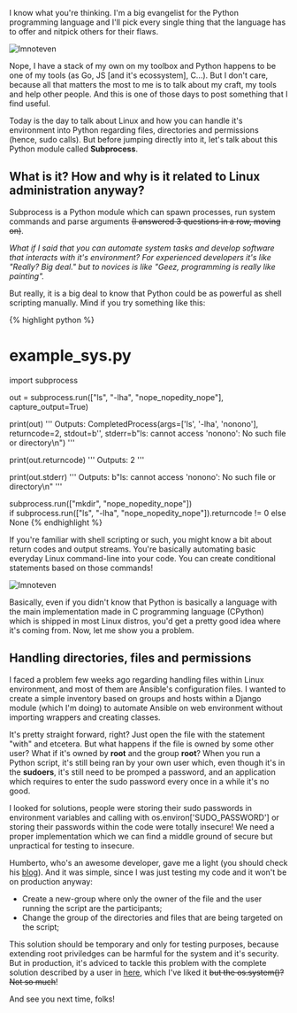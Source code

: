 I know what you're thinking. I'm a big evangelist for the Python programming
language and I'll pick every single thing that the language has to offer
and nitpick others for their flaws.

![Imnoteven](https://media.giphy.com/media/xT0xeIlVtsY2kiaMXC/giphy.gif)

Nope, I have a stack of my own on my
toolbox and Python happens to be one of my tools (as Go, JS [and it's ecossystem],
C...). But I don't care, because all that matters the most to me is to talk
about my craft, my tools and help other people. And this is one of those days
to post something that I find useful.

Today is the day to talk about Linux and how you can handle it's
environment into Python regarding files, directories and permissions
(hence, sudo calls). But before jumping directly into it, let's talk
about this Python module called **Subprocess**.

## What is it? How and why is it related to Linux administration anyway?

Subprocess is a Python module which can spawn processes, run system commands
and parse arguments ~~(I answered 3 questions in a row, moving on)~~.

*What if I said that you can automate system tasks and develop software that interacts with
it's environment? For experienced developers it's like "Really? Big deal." but to
novices is like "Geez, programming is really like painting".*

But really, it is a big deal to know that Python could be as powerful as shell scripting
manually. Mind if you try something like this:

{% highlight python %}
# example_sys.py
import subprocess

out = subprocess.run(["ls", "-lha", "nope_nopedity_nope"], capture_output=True)

print(out)
'''
Outputs: CompletedProcess(args=['ls', '-lha', 'nonono'], returncode=2,
         stdout=b'', stderr=b"ls: cannot access 'nonono': No such file or directory\n")
'''

print(out.returncode)
'''
Outputs: 2
'''

print(out.stderr)
'''
Outputs: b"ls: cannot access 'nonono': No such file or directory\n"
'''

subprocess.run(["mkdir", "nope_nopedity_nope"])\
if subprocess.run(["ls", "-lha", "nope_nopedity_nope"]).returncode != 0 else None
{% endhighlight %}

If you're familiar with shell scripting or such, you might know a bit about return codes
and output streams. You're basically automating basic everyday Linux command-line into
your code. You can create conditional statements based on those commands!

![Imnoteven](https://media.giphy.com/media/oYtVHSxngR3lC/giphy.gif)

Basically, even if you didn't know that Python is basically a language with the main
implementation made in C programming language (CPython) which is shipped in most Linux distros,
you'd get a pretty good idea where it's coming from. Now, let me show you a problem.

## Handling directories, files and permissions

I faced a problem few weeks ago regarding handling files within Linux environment, and
most of them are Ansible's configuration files. I wanted to create a simple inventory
based on groups and hosts within a Django module (which I'm doing) to automate Ansible on web environment
without importing wrappers and creating classes.

It's pretty straight forward, right? Just open the file with the statement "with" and
etcetera. But what happens if the file is owned by some other user? What if it's owned by **root**
and the group **root**? When you run a Python script, it's still being ran by your own user which, even though it's in
the **sudoers**, it's still need to be promped a password, and an application which requires to enter
the sudo password every once in a while it's no good.

I looked for solutions, people were storing their sudo passwords in environment variables and calling
with os.environ['SUDO_PASSWORD'] or storing their passwords within the code were totally insecure! We need
a proper implementation which we can find a middle ground of
secure but unpractical for testing to insecure.

Humberto, who's an awesome developer, gave me a light
(you should check his [blog](https://humberto.io/blog/)). And it was simple, since I was just testing my code and it won't be on production anyway:

- Create a new-group where only the owner of the file and the user running the script are the participants;
- Change the group of the directories and files that are being targeted on the script;

This solution should be temporary and only for testing purposes, because extending root priviledges can be
harmful for the system and it's security. But in production, it's adviced to tackle this problem with the
complete solution described by a user in [here](https://askubuntu.com/a/155827), which I've liked it
~~but the os.system()? Not so much~~!

And see you next time, folks!